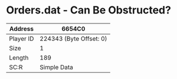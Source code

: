 
#  Orders.dat - Can Be Obstructed?
Address   | 6654C0
----------|-------------
Player ID | 224343 (Byte Offset: 0)
Size 	  | 1
Length 	  | 189
SC:R      | Simple Data


